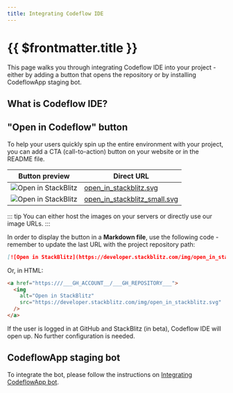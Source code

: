 ```yaml
---
title: Integrating Codeflow IDE
---
```


# {{ $frontmatter.title }}

This page walks you through integrating Codeflow IDE into your project - either by adding a button that opens the repository or by installing CodeflowApp staging bot.

## What is Codeflow IDE?

<!--@include: ./parts/codeflow.md-->

## "Open in Codeflow" button

To help your users quickly spin up the entire environment with your project, you can add a CTA (call-to-action) button on your website or in the README file. 

| Button preview | Direct URL |
| --- | --- |
| <img alt="Open in StackBlitz" src="/img/open_in_stackblitz.svg" /> | <a href="/img/open_in_stackblitz.svg" target="_blank">open_in_stackblitz.svg</a> |
| <img alt="Open in StackBlitz" src="/img/open_in_stackblitz_small.svg" /> | <a href="/img/open_in_stackblitz_small.svg" target="_blank">open_in_stackblitz_small.svg</a> |

::: tip
You can either host the images on your servers or directly use our image URLs.
:::

In order to display the button in a **Markdown file**, use the following code - remember to update the last URL with the project repository path:

```md
[![Open in StackBlitz](https://developer.stackblitz.com/img/open_in_stackblitz.svg)](https:///___GH_ACCOUNT__/___GH_REPOSITORY___)
```

Or, in HTML:

```html
<a href="https:///___GH_ACCOUNT__/___GH_REPOSITORY___">
  <img
    alt="Open in StackBlitz"
    src="https://developer.stackblitz.com/img/open_in_stackblitz.svg"
  />
</a>
```

If the user is logged in at GitHub and StackBlitz (in beta), Codeflow IDE will open up. No further configuration is needed. 

## CodeflowApp staging bot

<!--@include: ./parts/codeflowapp-bot.md-->

To integrate the bot, please follow the instructions on [Integrating CodeflowApp bot](./integrating-codeflowapp-bot.md).

